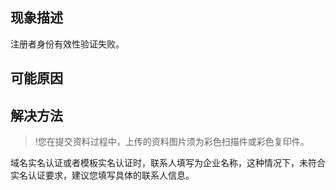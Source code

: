 ## 现象描述
注册者身份有效性验证失败。

## 可能原因

## 解决方法
>!您在提交资料过程中，上传的资料图片须为彩色扫描件或彩色复印件。

域名实名认证或者模板实名认证时，联系人填写为企业名称，这种情况下，未符合实名认证要求，建议您填写具体的联系人信息。
